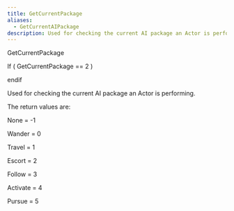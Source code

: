```yaml
---
title: GetCurrentPackage
aliases:
  - GetCurrentAIPackage
description: Used for checking the current AI package an Actor is performing.
---
```

GetCurrentPackage

If ( GetCurrentPackage == 2 )

endif

Used for checking the current AI package an Actor is performing.

The return values are:

None = -1

Wander = 0

Travel = 1

Escort = 2

Follow = 3

Activate = 4

Pursue = 5
